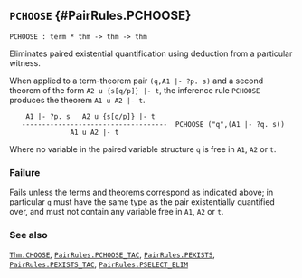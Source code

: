 ## `PCHOOSE` {#PairRules.PCHOOSE}


```
PCHOOSE : term * thm -> thm -> thm
```



Eliminates paired existential quantification using deduction from a
particular witness.


When applied to a term-theorem pair `(q,A1 |- ?p. s)` and a second
theorem of the form `A2 u {s[q/p]} |- t`, the inference rule `PCHOOSE`
produces the theorem `A1 u A2 |- t`.
    
        A1 |- ?p. s   A2 u {s[q/p]} |- t
       ------------------------------------  PCHOOSE ("q",(A1 |- ?q. s))
                   A1 u A2 |- t
    
Where no variable in the paired variable structure `q` is free in
`A1`, `A2` or `t`.

### Failure

Fails unless the terms and theorems correspond as indicated above; in
particular `q` must have the same type as the pair existentially
quantified over, and must not contain any variable free in `A1`, `A2` or `t`.

### See also

[`Thm.CHOOSE`](#Thm.CHOOSE), [`PairRules.PCHOOSE_TAC`](#PairRules.PCHOOSE_TAC), [`PairRules.PEXISTS`](#PairRules.PEXISTS), [`PairRules.PEXISTS_TAC`](#PairRules.PEXISTS_TAC), [`PairRules.PSELECT_ELIM`](#PairRules.PSELECT_ELIM)

